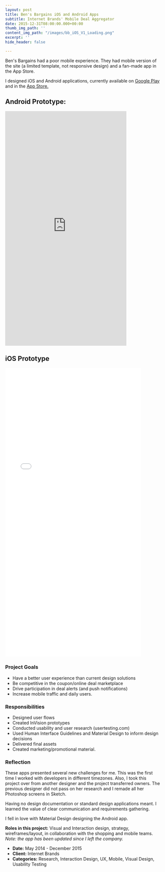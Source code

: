 ```yaml
---
layout: post
title: Ben's Bargains iOS and Android Apps
subtitle: Internet Brands' Mobile Deal Aggregator
date: 2015-12-31T08:00:00.000+00:00
thumb_img_path: ''
content_img_path: "/images/bb_iOS_V1_Loading.png"
excerpt: ''
hide_header: false

---
```

Ben's Bargains had a poor mobile experience. They had mobile version of the site (a limited template, not responsive design) and a fan-made app in the App Store.

I designed iOS and Android applications, currently available on [Google Play](https://play.google.com/store/apps/details?id=com.internetbrands.bensbargains&hl=en) and in the [App Store.](https://itunes.apple.com/us/app/bens-bargains-shopping-for/id986201093?mt=8)

## Android Prototype:

<iframe src="https://marvelapp.com/ad2064?emb=1&iosapp=false&frameless=false" title="Marvel Prototype" width="390" height="755" allowTransparency="true" frameborder="0"></iframe>

## iOS Prototype

<iframe width="438" height="930" title="InVision Prototype" src="//invis.io/5CTI9DSD3ER" frameborder="0" allowfullscreen></iframe>

### Project Goals

* Have a better user experience than current design solutions
* Be competitive in the coupon/online deal marketplace
* Drive participation in deal alerts (and push notifications)
* Increase mobile traffic and daily users.

### Responsibilities

* Designed user flows
* Created InVision prototypes
* Conducted usability and user research (usertesting.com)
* Used Human Interface Guidelines and Material Design to inform design decisions
* Delivered final assets
* Created marketing/promotional material.

### Reflection

These apps presented several new challenges for me. This was the first time I worked with developers in different timezones. Also, I took this project over from another designer and the project transferred owners. The previous designer did not pass on her research and I remade all her Photoshop screens in Sketch.

Having no design documentation or standard design applications meant. I learned the value of clear communication and requirements gathering.

I fell in love with Material Design designing the Android app.

**Roles in this project:** Visual and Interaction design, strategy, wireframes/layout, in collaboration with the shopping and mobile teams. _Note: the app has been updated since I left the company._

* **Date:** May 2014 - December 2015
* **Client:** Internet Brands
* **Categories:** Research, Interaction Design, UX, Mobile, Visual Design, Usability Testing